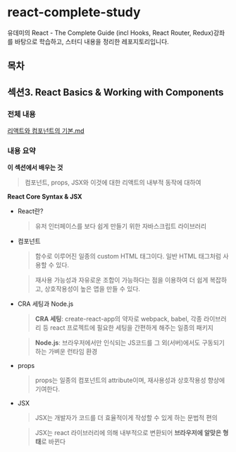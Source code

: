 # react-complete-study

유데미의 React - The Complete Guide (incl Hooks, React Router, Redux)강좌를 바탕으로 학습하고, 스터디 내용을 정리한 레포지토리입니다.

## 목차

<!-- 1. [React Basics & Working with Components](#섹션3-react-basics--working-with-components) -->

## 섹션3. React Basics & Working with Components

### 전체 내용

<a href='https://github.com/Ubermensch0608/react-complete-study/blob/main/Section03/React%20Basics%20%26%20Working%20With%20Components.md'>리액트와 컴포넌트의 기본.md</a>

### 내용 요약

**이 섹션에서 배우는 것**

> 컴포넌트, props, JSX와 이것에 대한 리액트의 내부적 동작에 대하여

**React Core Syntax & JSX**

- React란?
  > 유저 인터페이스를 보다 쉽게 만들기 위한 자바스크립트 라이브러리
- 컴포넌트

  > 함수로 이루어진 일종의 custom HTML 태그이다. 일반 HTML 태그처럼 사용할 수 있다.

  > 재사용 가능성과 자유로운 조합이 가능하다는 점을 이용하여 더 쉽게 복잡하고, 상호작용성이 높은 앱을 만들 수 있다.

- CRA 세팅과 Node.js

  > **CRA 세팅**: create-react-app의 약자로 webpack, babel, 각종 라이브러리 등 react 프로젝트에 필요한 세팅을 간편하게 해주는 일종의 패키지

  > **Node.js**: 브라우저에서만 인식되는 JS코드를 그 외(서버)에서도 구동되기 하는 가벼운 런타임 환경

- props

  > props는 일종의 컴포넌트의 attribute이며, 재사용성과 상호작용성 향상에 기여한다.

- JSX

  > JSX는 개발자가 코드를 더 효율적이게 작성할 수 있게 하는 문법적 편의

  > JSX는 react 라이브러리에 의해 내부적으로 변환되어 **브라우저에 알맞은 형태**로 바뀐다
